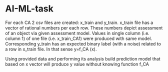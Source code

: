# AI-ML-task

For each CA 2 csv files are created: x_train and y_train. x_train file has a vector of rational numbers per each row. These numbers depict assessment of an object via given assessment model. Values in single column (i.e. column 1) of one file (i.e. x_train_CA1) were produced with same model. Corresponding y_train has an expected binary label (with a noise) related to a row in x_train file. In that sense y=f_CA (x).

Using provided data and performing its analysis build prediction model that based on x vector will produce y value without knowing function f_CA
